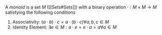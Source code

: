 A *monoid* is a set $M$ ([[Sets#Sets]]) with a binary operation $\cdot : M\times M\rightarrow M$ satisfying the following conditions 

1. Associativity: $(a\cdot b)\cdot c = a \cdot (b\cdot c) \forall a,b,c\in M$ 
2. Identity Element: $\exists e \in M : a\cdot e = e \cdot a = a \forall a \in M$